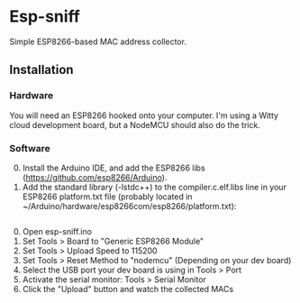 Esp-sniff
=========

Simple ESP8266-based MAC address collector.

Installation
------------

### Hardware

You will need an ESP8266 hooked onto your computer.
I'm using a Witty cloud development board, but a NodeMCU should also do the trick.


### Software

0. Install the Arduino IDE, and add the ESP8266 libs (https://github.com/esp8266/Arduino).
0. Add the standard library (-lstdc++) to the compiler.c.elf.libs line in your ESP8266 platform.txt file (probably located in ~/Arduino/hardware/esp8266com/esp8266/platform.txt):
```compiler.c.elf.libs=-lm -lgcc -lhal -lphy -lpp -lnet80211 -llwip -lwpa -lcrypto -lmain -lwps -laxtls -lsmartconfig -lmesh -lwpa2 -lstdc++
```
0. Open esp-sniff.ino
0. Set Tools > Board to "Generic ESP8266 Module"
0. Set Tools > Upload Speed to 115200
0. Set Tools > Reset Method to "nodemcu" (Depending on your dev board)
0. Select the USB port your dev board is using in Tools > Port
0. Activate the serial monitor: Tools > Serial Monitor
0. Click the "Upload" button and watch the collected MACs
